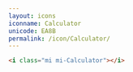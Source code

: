 ```yaml
---
layout: icons
iconname: Calculator
unicode: EA8B
permalink: /icon/Calculator/
---
```


``` html
<i class="mi mi-Calculator"></i>
```
